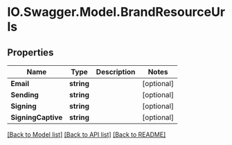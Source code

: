 # IO.Swagger.Model.BrandResourceUrls
## Properties

Name | Type | Description | Notes
------------ | ------------- | ------------- | -------------
**Email** | **string** |  | [optional] 
**Sending** | **string** |  | [optional] 
**Signing** | **string** |  | [optional] 
**SigningCaptive** | **string** |  | [optional] 

[[Back to Model list]](../README.md#documentation-for-models) [[Back to API list]](../README.md#documentation-for-api-endpoints) [[Back to README]](../README.md)

